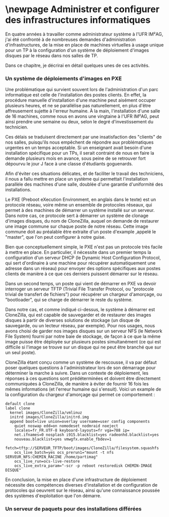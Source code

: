 \newpage
Administrer et configurer des infrastructures informatiques
======================

En quatre années à travailler comme administrateur système à l'UFR
IM²AG, j'ai été confronté à de nombreuses demandes d'administration
d'infrastructures, de la mise en place de machines virtuelles à usage
unique pour un TP à la configuration d'un système de déploiement
d'images disques par le réseau dans nos salles de TP.

Dans ce chapitre, je décrirai en détail quelques unes de ces
activités.

### Un système de déploiements d'images en PXE

Une problématique qui survient souvent lors de l'administration d'un
parc informatique est celle de l'installation des postes clients. En
effet, la procédure manuelle d'installation d'une machine peut
aisément occuper plusieurs heures, et ne se parallélise pas
naturellement, en plus d'être affreusement sujette à l'erreur
humaine. À la main, l'installation d'une salle de 16 machines, comme
nous en avons une vingtaine à l'UFR IM²AG, peut ainsi prendre une
semaine ou deux, selon le degré d'investissement du technicien.

Ces délais se traduisent directement par une insatisfaction des
"clients" de nos salles, puisqu'ils nous empêchent de répondre aux
problématiques urgentes en un temps acceptable. Si un enseignant avait
besoin d'une installation spécifique pour un TPs, il serait contraint
de nous en faire la demande plusieurs mois en avance, sous peine de se
retrouver fort dépourvu le jour J face à une classe d'étudiants
goguenards.

Afin d'éviter ces situations délicates, et de faciliter le travail des
techniciens, il nous a fallu mettre en place un système qui permettait
l'installation parallèle des machines d'une salle, doublée d'une
garantie d'uniformité des installations.

Le PXE (Preboot eXecution Environment, en anglais dans le texte) est
un protocole réseau, voire même un ensemble de protocoles réseaux, qui
permet à des machines de démarrer un système installé sur un
serveur. Dans notre cas, ce protocole sert à démarrer un système de
clonage d'images disques, du nom de CloneZilla, auquel on demande de
restaurer une image commune sur chaque poste de notre réseau. Cette
image commune doit au préalable être extraite d'un poste d'example
,appelé le "master", que l'on peut configurer à notre guise.

Bien que conceptuellement simple, le PXE n'est pas un protocole très
facile à mettre en place. En particulier, il nécessite dans un premier
temps la configuration d'un serveur DHCP (le Dynamic Host
Configuration Protocol, qui sert d'ordinaire à une machine pour
récupérer automatiquement une adresse dans un réseau) pour envoyer des
options spécifiques aux postes clients de manière à ce que ces
derniers puissent démarrer sur le réseau.

Dans un second temps, un poste qui vient de démarrer en PXE va devoir
interroger un serveur TFTP (Trivial File Transfer Protocol, ou
"protocole trivial de transfert de fichiers") pour récupérer un
chargeur d'amorçage, ou "bootloader", qui se charge de démarrer le
reste du système.

Dans notre cas, et comme indiqué ci-dessus, le système à démarrer est
CloneZilla, qui est capable de sauvegarder et de restaurer des images
disques à partir de diverses solutions de stockage (un disque de
sauvegarde, ou un lecteur réseau, par exemple). Pour nos usages, nous
avons choisi de garder nos images disques sur un serveur NFS (le
Network File System) fourni par notre baie de stockage, de façon à ce
que la même image puisse être déployée sur plusieurs postes
simultanément (ce qui est difficile si l'image se trouve sur un disque
qui ne peut être branché que sur un seul poste).

CloneZilla étant conçu comme un système de rescousse, il va par défaut
poser quelques questions à l'administrateur lors de son démarrage pour
déterminer la marche à suivre. Dans un contexte de déploiement, les
réponses à ces questions sont prédéterminées et doivent être
directement communiquées à CloneZilla, de manière à éviter de fournir
16 fois les mêmes informations (et l'erreur humaine qui
s'ensuit). Voici un example de la configuration du chargeur d'amorçage
qui permet ce comportement :

    default clone
    label clone
      kernel images/CloneZilla/vmlinuz
      initrd images/CloneZilla/initrd.img
      append boot=live union=overlay username=user config components
        quiet noswap edd=on nomodeset nodmraid noeject
        locales=fr_FR.UTF-8 keyboard-layouts=fr vga=788 ip=
        net.ifnames=0 nosplash i915.blacklist=yes radeonhd.blacklist=yes
        nouveau.blacklist=yes vmwgfx.enable_fbdev=1
        fetch=tftp://SERVEUR_TFTP/boot/images/CloneZilla/filesystem.squashfs
        ocs_live_batch=yes ocs_prerun1="mount -t nfs SERVEUR_NFS:CHEMIN_RACINE /home/partimag"
        ocs_live_run=ocs-live-restore
        ocs_live_extra_param="-scr -p reboot restoredisk CHEMIN-IMAGE DISQUE"

En conclusion, la mise en place d'une infrastructure de déploiement
nécessite des compétences diverses d'installation et de configuration
de protocoles qui oeuvrent sur le réseau, ainsi qu'une connaissance
poussée des systèmes d'exploitation que l'on démarre.

### Un serveur de paquets pour des installations différées

